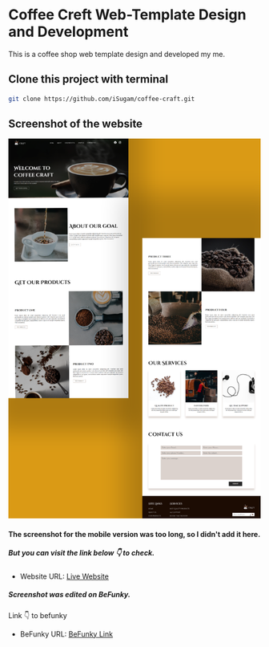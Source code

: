 # Coffee Creft Web-Template Design and Development
This is a coffee shop web template design and developed my me.

## Clone this project with terminal
```bash
git clone https://github.com/iSugam/coffee-craft.git
```

## Screenshot of the website
![](./assets/screenshot/website-screenshot.png)

#### The screenshot for the mobile version was too long, so I didn't add it here. 
##### But you can visit the link below 👇 to check.

- Website URL: [Live Website](https://isugam.github.io/coffee-craft/)

##### Screenshot was edited on BeFunky.
Link 👇 to befunky
- BeFunky URL: [BeFunky Link](https://www.befunky.com/)
